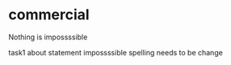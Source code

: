 # commercial
Nothing is impossssible

task1
about statement impossssible spelling needs to be change 
